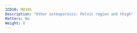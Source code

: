 ```yaml
---
ICD10: M8185
Description: "Other osteoporosis: Pelvic region and thigh"
Matters: No
Weight: 0
---
```


